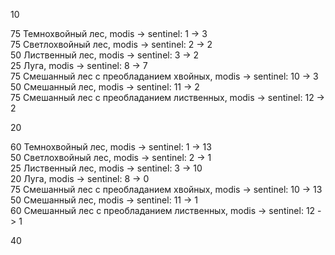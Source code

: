 10

75 Темнохвойный лес, modis -> sentinel: 1 -> 3  
75 Светлохвойный лес, modis -> sentinel: 2 -> 2  
50 Лиственный лес, modis -> sentinel: 3 -> 2  
25 Луга, modis -> sentinel: 8 -> 7  
75 Смешанный лес с преобладанием хвойных, modis -> sentinel: 10 -> 3  
50 Смешанный лес, modis -> sentinel: 11 -> 2  
75 Смешанный лес с преобладанием лиственных, modis -> sentinel: 12 -> 2  

20

60 Темнохвойный лес, modis -> sentinel: 1 -> 13  
50 Светлохвойный лес, modis -> sentinel: 2 -> 1  
25 Лиственный лес, modis -> sentinel: 3 -> 10  
20 Луга, modis -> sentinel: 8 -> 0  
75 Смешанный лес с преобладанием хвойных, modis -> sentinel: 10 -> 13  
50 Смешанный лес, modis -> sentinel: 11 -> 1  
60 Смешанный лес с преобладанием лиственных, modis -> sentinel: 12 -> 1  

40


